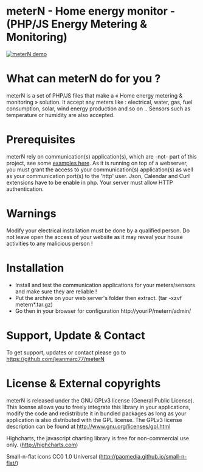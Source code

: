 # meterN - Home energy monitor - (PHP/JS Energy Metering & Monitoring)

[![meterN demo](https://i9.ytimg.com/vi/NkhmwVdqF7Q/mq1.jpg?sqp=CKDC1I4G&rs=AOn4CLCJuusUlMsAY1aVE3Fw9ByY4z8bpg)](https://youtu.be/NkhmwVdqF7Q "meterN demo")

# What can meterN do for you ?
meterN is a set of PHP/JS files that make a « Home energy metering & monitoring » solution. It accept any meters like : electrical, water, gas, fuel consumption, solar, wind energy production and so on .. 
Sensors such as temperature or humidity are also accepted.
    
# Prerequisites
meterN rely on communication(s) application(s), which are -not- part of this project, see some <a href="https://github.com/jeanmarc77/meterN_comapps">examples here</a>. 
As it is running on top of a webserver, you must grant the access to your communication(s) application(s) as well as your communication port(s) to the 'http' user.
Json, Calendar and Curl extensions have to be enable in php. Your server must allow HTTP authentication.
  
# Warnings
Modify your electrical installation must be done by a qualified person.
Do not leave open the access of your website as it may reveal your house activities to any malicious person !
  
# Installation 
- Install and test the communication applications for your meters/sensors and make sure they are reliable !
- Put the archive on your web server's folder then extract. (tar -xzvf metern*.tar.gz)
- Go then in your browser for configuration http://yourIP/metern/admin/
 
# Support, Update & Contact
To get support, updates or contact please go to https://github.com/jeanmarc77/meterN

# License & External copyrights
meterN is released under the GNU GPLv3 license (General Public License).
This license allows you to freely integrate this library in your applications, modify the code and redistribute it in bundled packages as long as your application is also distributed with the GPL license. 
The GPLv3 license description can be found at http://www.gnu.org/licenses/gpl.html

Highcharts, the javascript charting library is free for non-commercial use only. (http://highcharts.com)
 
Small-n-flat icons CC0 1.0 Universal (http://paomedia.github.io/small-n-flat/)
